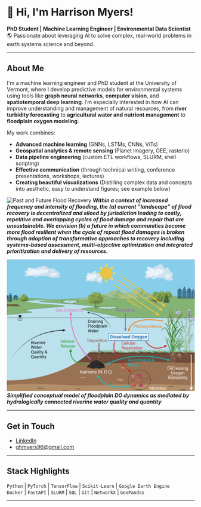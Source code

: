 # 👋 Hi, I'm Harrison Myers!

**PhD Student | Machine Learning Engineer | Environmental Data Scientist**  
🌎 Passionate about leveraging AI to solve complex, real-world problems in earth systems science and beyond.

---

## About Me

I'm a machine learning engineer and PhD student at the University of Vermont, where I develop predictive models for environmental systems using tools like **graph neural networks**, **computer vision**, and **spatiotemporal deep learning**. I’m especially interested in how AI can improve understanding and management of natural resources, from **river turbidity forecasting** to **agricultural water and nutrient management** to **floodplain oxygen modeling**.

My work combines:
- **Advanced machine learning** (GNNs, LSTMs, CNNs, ViTs)  
- **Geospatial analytics & remote sensing** (Planet imagery, GEE, rasterio)  
- **Data pipeline engineering** (custom ETL workflows, SLURM, shell scripting)
- **Effective communication** (through technical writing, conference presentations, workshops, lectures)
- **Creating beautiful visualizations** (Distilling complex data and concepts into aesthetic, easy to understand figures; see example below)

![Past and Future Flood Recovery](figures/current_and_future_flood_recovery.png)
***Within a context of increased frequency and intensity of flooding, the (a) current “landscape” of flood recovery is decentralized and siloed by jurisdiction leading to costly, repetitive and overlapping cycles of flood damage and repair that are unsustainable.  We envision (b) a future in which communities become more flood resilient when the cycle of repeat flood damages is broken through adoption of transformative approaches to recovery including systems-based assessment, multi-objective optimization and integrated prioritization and delivery of resources.***

![Simplified Conceptual Model of Floodplain DO Dynamics](figures/Floodplain_DO_Conceptual_Model.png)
***Simplified conceptual model of floodplain DO dynamics as mediated by hydrologically connected riverine water quality and quantity***


---

## Get in Touch

-  [LinkedIn](https://www.linkedin.com/in/harrison-myers-eit-b37156181/)
-  ghmyers96@gmail.com

---

## Stack Highlights

`Python` | `PyTorch` | `TensorFlow` | `Scikit-Learn` | `Google Earth Engine`  
`Docker` | `FastAPI` | `SLURM` | `SQL` | `Git` | `NetworkX` | `GeoPandas`

---
